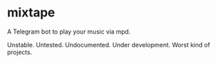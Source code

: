 # mixtape

A Telegram bot to play your music via mpd.

Unstable. Untested. Undocumented. Under development. Worst kind of projects.
